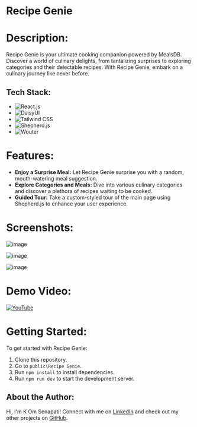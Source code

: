 # **Recipe Genie**

# **Description:**
Recipe Genie is your ultimate cooking companion powered by MealsDB. Discover a world of culinary delights, from tantalizing surprises to exploring categories and their delectable recipes. With Recipe Genie, embark on a culinary journey like never before.

## Tech Stack:

- ![React.js](https://img.shields.io/badge/-React.js-000?style=flat&logo=react)
- ![DaisyUI](https://img.shields.io/badge/-DaisyUI-000?style=flat&logo=tailwindcss)
- ![Tailwind CSS](https://img.shields.io/badge/-Tailwind_CSS-000?style=flat&logo=tailwindcss)
- ![Shepherd.js](https://img.shields.io/badge/-Shepherd.js-000?style=flat)
- ![Wouter](https://img.shields.io/badge/Wouter-000?style=flat)


# **Features:**
- **Enjoy a Surprise Meal:** Let Recipe Genie surprise you with a random, mouth-watering meal suggestion.
- **Explore Categories and Meals:** Dive into various culinary categories and discover a plethora of recipes waiting to be cooked.
- **Guided Tour:** Take a custom-styled tour of the main page using Shepherd.js to enhance your user experience.

# **Screenshots:**

![image](https://github.com/kom-senapati/Recipe-Genie/assets/92045934/b552388c-889a-4bec-b93d-b24a1756c8d3)

![image](https://github.com/kom-senapati/Recipe-Genie/assets/92045934/45a03eb5-fbc5-4799-997e-e86b4700e890)

![image](https://github.com/kom-senapati/Recipe-Genie/assets/92045934/719b69d6-5c9c-4150-ade4-fc761a90f609)


# **Demo Video:**
[![YouTube](http://i.ytimg.com/vi/evX0CTucSA4/hqdefault.jpg)](https://www.youtube.com/watch?v=evX0CTucSA4)

# **Getting Started:**
To get started with Recipe Genie:

1. Clone this repository.
2. Go to `public\Recipe Genie`.
3. Run `npm install` to install dependencies.
4. Run `npm run dev` to start the development server.

## **About the Author:**
Hi, I'm K Om Senapati!
Connect with me on [LinkedIn](https://www.linkedin.com/in/kom-senapati) and check out my other projects on [GitHub](https://github.com/kom-senapati).
